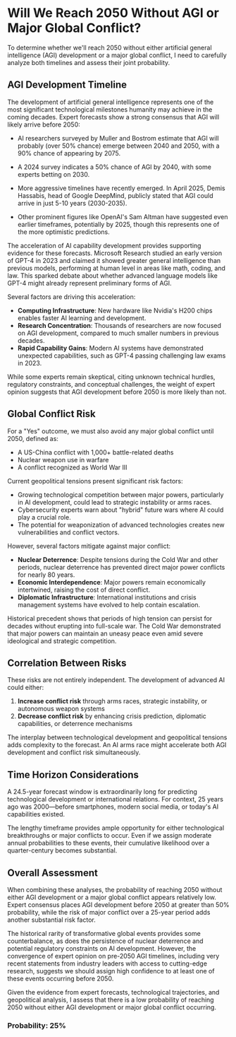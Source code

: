 # Will We Reach 2050 Without AGI or Major Global Conflict?

To determine whether we'll reach 2050 without either artificial general intelligence (AGI) development or a major global conflict, I need to carefully analyze both timelines and assess their joint probability.

## AGI Development Timeline

The development of artificial general intelligence represents one of the most significant technological milestones humanity may achieve in the coming decades. Expert forecasts show a strong consensus that AGI will likely arrive before 2050:

- AI researchers surveyed by Muller and Bostrom estimate that AGI will probably (over 50% chance) emerge between 2040 and 2050, with a 90% chance of appearing by 2075.
  
- A 2024 survey indicates a 50% chance of AGI by 2040, with some experts betting on 2030.

- More aggressive timelines have recently emerged. In April 2025, Demis Hassabis, head of Google DeepMind, publicly stated that AGI could arrive in just 5-10 years (2030-2035).

- Other prominent figures like OpenAI's Sam Altman have suggested even earlier timeframes, potentially by 2025, though this represents one of the more optimistic predictions.

The acceleration of AI capability development provides supporting evidence for these forecasts. Microsoft Research studied an early version of GPT-4 in 2023 and claimed it showed greater general intelligence than previous models, performing at human level in areas like math, coding, and law. This sparked debate about whether advanced language models like GPT-4 might already represent preliminary forms of AGI.

Several factors are driving this acceleration:

- **Computing Infrastructure**: New hardware like Nvidia's H200 chips enables faster AI learning and development.
- **Research Concentration**: Thousands of researchers are now focused on AGI development, compared to much smaller numbers in previous decades.
- **Rapid Capability Gains**: Modern AI systems have demonstrated unexpected capabilities, such as GPT-4 passing challenging law exams in 2023.

While some experts remain skeptical, citing unknown technical hurdles, regulatory constraints, and conceptual challenges, the weight of expert opinion suggests that AGI development before 2050 is more likely than not.

## Global Conflict Risk

For a "Yes" outcome, we must also avoid any major global conflict until 2050, defined as:
- A US-China conflict with 1,000+ battle-related deaths
- Nuclear weapon use in warfare
- A conflict recognized as World War III

Current geopolitical tensions present significant risk factors:

- Growing technological competition between major powers, particularly in AI development, could lead to strategic instability or arms races.
- Cybersecurity experts warn about "hybrid" future wars where AI could play a crucial role.
- The potential for weaponization of advanced technologies creates new vulnerabilities and conflict vectors.

However, several factors mitigate against major conflict:

- **Nuclear Deterrence**: Despite tensions during the Cold War and other periods, nuclear deterrence has prevented direct major power conflicts for nearly 80 years.
- **Economic Interdependence**: Major powers remain economically intertwined, raising the cost of direct conflict.
- **Diplomatic Infrastructure**: International institutions and crisis management systems have evolved to help contain escalation.

Historical precedent shows that periods of high tension can persist for decades without erupting into full-scale war. The Cold War demonstrated that major powers can maintain an uneasy peace even amid severe ideological and strategic competition.

## Correlation Between Risks

These risks are not entirely independent. The development of advanced AI could either:

1. **Increase conflict risk** through arms races, strategic instability, or autonomous weapon systems
2. **Decrease conflict risk** by enhancing crisis prediction, diplomatic capabilities, or deterrence mechanisms

The interplay between technological development and geopolitical tensions adds complexity to the forecast. An AI arms race might accelerate both AGI development and conflict risk simultaneously.

## Time Horizon Considerations

A 24.5-year forecast window is extraordinarily long for predicting technological development or international relations. For context, 25 years ago was 2000—before smartphones, modern social media, or today's AI capabilities existed. 

The lengthy timeframe provides ample opportunity for either technological breakthroughs or major conflicts to occur. Even if we assign moderate annual probabilities to these events, their cumulative likelihood over a quarter-century becomes substantial.

## Overall Assessment

When combining these analyses, the probability of reaching 2050 without either AGI development or a major global conflict appears relatively low. Expert consensus places AGI development before 2050 at greater than 50% probability, while the risk of major conflict over a 25-year period adds another substantial risk factor.

The historical rarity of transformative global events provides some counterbalance, as does the persistence of nuclear deterrence and potential regulatory constraints on AI development. However, the convergence of expert opinion on pre-2050 AGI timelines, including very recent statements from industry leaders with access to cutting-edge research, suggests we should assign high confidence to at least one of these events occurring before 2050.

Given the evidence from expert forecasts, technological trajectories, and geopolitical analysis, I assess that there is a low probability of reaching 2050 without either AGI development or major global conflict occurring.

### Probability: 25%